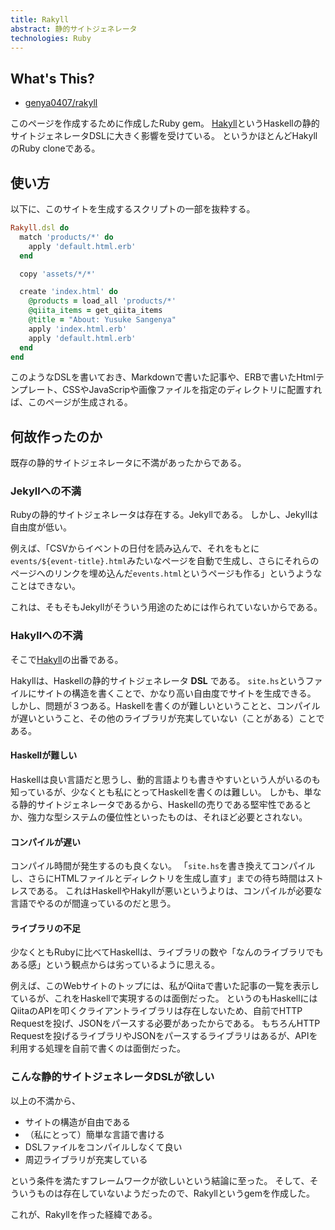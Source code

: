 ```yaml
---
title: Rakyll
abstract: 静的サイトジェネレータ
technologies: Ruby
---
```


## What's This?

- [genya0407/rakyll](https://github.com/genya0407/rakyll)

このページを作成するために作成したRuby gem。
[Hakyll](https://jaspervdj.be/hakyll/)というHaskellの静的サイトジェネレータDSLに大きく影響を受けている。
というかほとんどHakyllのRuby cloneである。

## 使い方

以下に、このサイトを生成するスクリプトの一部を抜粋する。

```ruby
Rakyll.dsl do
  match 'products/*' do
    apply 'default.html.erb'
  end

  copy 'assets/*/*'

  create 'index.html' do
    @products = load_all 'products/*'
    @qiita_items = get_qiita_items
    @title = "About: Yusuke Sangenya"
    apply 'index.html.erb'
    apply 'default.html.erb'
  end
end
```

このようなDSLを書いておき、Markdownで書いた記事や、ERBで書いたHtmlテンプレート、CSSやJavaScripや画像ファイルを指定のディレクトリに配置すれば、このページが生成される。

## 何故作ったのか

既存の静的サイトジェネレータに不満があったからである。

### Jekyllへの不満

Rubyの静的サイトジェネレータは存在する。Jekyllである。
しかし、Jekyllは自由度が低い。

例えば、「CSVからイベントの日付を読み込んで、それをもとに`events/${event-title}.html`みたいなページを自動で生成し、さらにそれらのページへのリンクを埋め込んだ`events.html`というページも作る」というようなことはできない。

これは、そもそもJekyllがそういう用途のためには作られていないからである。

### Hakyllへの不満

そこで[Hakyll](https://jaspervdj.be/hakyll/)の出番である。

Hakyllは、Haskellの静的サイトジェネレータ **DSL** である。
`site.hs`というファイルにサイトの構造を書くことで、かなり高い自由度でサイトを生成できる。
しかし、問題が３つある。Haskellを書くのが難しいということと、コンパイルが遅いということ、その他のライブラリが充実していない（ことがある）ことである。

#### Haskellが難しい

Haskellは良い言語だと思うし、動的言語よりも書きやすいという人がいるのも知っているが、少なくとも私にとってHaskellを書くのは難しい。
しかも、単なる静的サイトジェネレータであるから、Haskellの売りである堅牢性であるとか、強力な型システムの優位性といったものは、それほど必要とされない。

#### コンパイルが遅い

コンパイル時間が発生するのも良くない。
「`site.hs`を書き換えてコンパイルし、さらにHTMLファイルとディレクトリを生成し直す」までの待ち時間はストレスである。
これはHaskellやHakyllが悪いというよりは、コンパイルが必要な言語でやるのが間違っているのだと思う。

#### ライブラリの不足

少なくともRubyに比べてHaskellは、ライブラリの数や「なんのライブラリでもある感」という観点からは劣っているように思える。

例えば、このWebサイトのトップには、私がQiitaで書いた記事の一覧を表示しているが、これをHaskellで実現するのは面倒だった。
というのもHaskellにはQiitaのAPIを叩くクライアントライブラリは存在しないため、自前でHTTP Requestを投げ、JSONをパースする必要があったからである。
もちろんHTTP Requestを投げるライブラリやJSONをパースするライブラリはあるが、APIを利用する処理を自前で書くのは面倒だった。

### こんな静的サイトジェネレータDSLが欲しい

以上の不満から、

- サイトの構造が自由である
- （私にとって）簡単な言語で書ける
- DSLファイルをコンパイルしなくて良い
- 周辺ライブラリが充実している

という条件を満たすフレームワークが欲しいという結論に至った。
そして、そういうものは存在していないようだったので、Rakyllというgemを作成した。

これが、Rakyllを作った経緯である。

<link rel="stylesheet" href="//cdnjs.cloudflare.com/ajax/libs/highlight.js/9.12.0/styles/default.min.css">
<script src="//cdnjs.cloudflare.com/ajax/libs/highlight.js/9.12.0/highlight.min.js"></script>
<script>hljs.initHighlightingOnLoad();</script>
